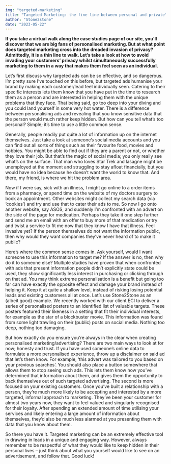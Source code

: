 ```yaml
---
img: "targeted-marketing"
title: "Targeted Marketing: the fine line between personal and private"
author: "Stone2stone"
date: "2023-05-22"
---
```


**If you take a virtual walk along the case studies page of our site, you’ll discover that we are big fans of personalised marketing. But at what point does targeted marketing cross into the dreaded invasion of privacy? Admittedly, it is a thin line to walk. Let’s take a look at how to avoid invading your customers’ privacy whilst simultaneously successfully marketing to them in a way that makes them feel seen as an individual.**

Let’s first discuss why targeted ads can be so effective, and so dangerous. I’m pretty sure I’ve touched on this before, but targeted ads humanise your brand by making each customer/lead feel individually seen. Catering to their specific interests lets them know that you have put in the time to research them as a person and are interested in helping them with the unique problems that they face. That being said, go too deep into your diving and you could land yourself in some very hot water. There is a difference between personalising ads and revealing that you know sensitive data that the person would much rather keep hidden. But how can you tell what’s too personal? Simple; it’s time to use a little common sense.

Generally, people readily put quite a lot of information up on the internet themselves. Just take a look at someone’s social media accounts and you can find out all sorts of things such as their favourite food, movies and hobbies. You might be able to find out if they are a parent or not, or whether they love their job. But that’s the magic of social media; you only really see what’s on the surface. That man who loves Star Trek and lasagne might be unemployed at the moment and struggling to stay afloat financially, but you would have no idea because he doesn’t want the world to know that. And there, my friend, is where we hit the problem area.

Now if I were say, sick with an illness, I might go online to a order items from a pharmacy, or spend time on the website of my doctors surgery to book an appointment. Other websites might collect my search data (via ‘cookies’) and try and use that to cater their ads to me. So now I go onto another website, say ASOS, and suddenly I’m confronted with an advert on the side of the page for medication. Perhaps they take it one step further and send me an email with an offer to buy more of that medication or try and twist a service to fit me now that they know I have that illness. Feel invasive yet? If the person themselves do not want the information public, then why would they want companies they’ve never heard of to make it public?

Here’s where the common sense comes in. Ask yourself, would I want someone to use this information to target me? If the answer is no, then why do it to someone else? Multiple studies have proven that when confronted with ads that present information people didn’t explicitly state could be used, they show significantly less interest in purchasing or clicking through on that ad. You may think extreme personalisation is a benefit but going too far can have exactly the opposite effect and damage your brand instead of helping it. Keep it at quite a shallow level, instead of risking losing potential leads and existing customers all at once. Let’s use Stone2Stone as an (albeit good) example. We recently worked with our client ECI to deliver a series of personalised posters to an identified list of valuable targets. These posters featured their likeness in a setting that fit their individual interests, for example as the star of a blockbuster movie. This information was found from some light trawling on their (public) posts on social media. Nothing too deep, nothing too damaging.

But how exactly do you ensure you’re always in the clear when creating personalised marketing/advertising? There are two main ways to look at for now; honesty and trust. If you have used someone’s online data to formulate a more personalised experience, throw up a disclaimer on said ad that let’s them know. For example, ‘this advert was tailored to you based on your previous searches’. You should also place a button somewhere that allows them to stop seeing such ads. This lets them know how you’ve determined that information about them, and gives them the opportunity to back themselves out of such targeted advertising. The second is more focused on your existing customers. Once you’ve built a relationship with a person, they’re much more likely to be accepting and interested by a more targeted, informal approach to marketing. They’ve been your customer for almost two years now, they want to feel valued and singularly recognised for their loyalty. After spending an extended amount of time utilising your services and likely entering a large amount of information about themselves, they’d also be much less alarmed at you presenting them with data that you know about them.

So there you have it. Targeted marketing can be an extremely effective tool in drawing in leads in a unique and engaging way. However, always remember to be respectful of what they would like to keep hidden in their personal lives – just think about what you yourself would like to see on an advertisement, and follow that. Good luck!
